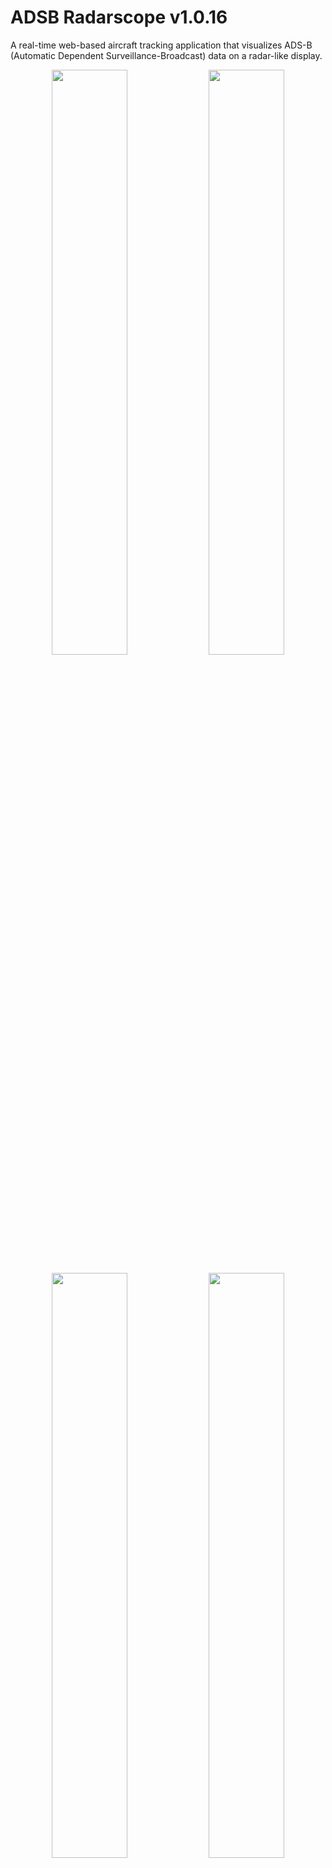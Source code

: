 # ADSB Radarscope v1.0.16

A real-time web-based aircraft tracking application that visualizes ADS-B (Automatic Dependent Surveillance-Broadcast) data on a radar-like display.

<p align="center">
  <img width="49%" src="./assets/dark-scope.webp">
  <img width="49%" src="./assets/light-scope.webp">
</p>
<p align="center">
  <img width="49%" src="./assets/settings.webp">
  <img width="49%" src="./assets/real-time.webp">
</p>

![License](https://img.shields.io/badge/license-GPLv3-blue.svg)
![Version](https://img.shields.io/badge/version-1.0.16-green.svg)

## Features

### Real-Time Aircraft Tracking
- Live aircraft position updates from tar1090, FlightAware PiAware, or compatible data sources
- Rotating radar sweep effect with customizable themes
- Aircraft trails with gradient fading
- Vector prediction showing future positions
- Clickable aircraft for detailed information

### Advanced Visualization
- **60+ Scope Themes**: Classic CRT green, amber, military, aviation-inspired, and more
- **35+ UI Themes**: Dark and light color schemes
- **Airport & Navaid Display**: Shows nearby airports, navigation aids, and runway layouts
- **Emergency Detection**: Visual and audio alerts for emergency squawk codes
- **Customizable Range**: Zoom from 5nm to 500nm

### Data Views
- **Radar Scope**: Traditional radar display with rotating sweep
- **Aircraft Details Panel**: Comprehensive telemetry for selected aircraft

### Performance Optimized
- Canvas-based rendering with hardware acceleration
- Object pooling for memory efficiency
- Dirty region tracking for minimal redraws
- Desktop-first responsive design
- Handles 50+ aircraft simultaneously

## Quick Start

### Prerequisites
- Web browser (Chrome, Firefox, Edge, or Safari)
- ADS-B data source (tar1090, FlightAware PiAware, dump1090, or compatible)
- HTTP server for local hosting

### Installation

#### Option 1: Download Release Archive

1. **Download and Extract**
   ```bash
   # Extract the release archive to your desired location
   unzip adsb-radarscope-v1.0.16.zip
   cd adsb-radarscope
   ```

2. **Configure Your Settings**
   - Open `config.js` in a text editor
   - Update `DEFAULT_HOME_LAT` and `DEFAULT_HOME_LON` with your coordinates
   - Update `DEFAULT_TAR1090_URL` with your data source URL
   - See `CONFIG_EXAMPLE.md` for detailed configuration options

3. **Start a Web Server**

>[!IMPORTANT]
>If your aircraft.json is on another device from localhost/127.0.0.1 then CORS policy must properly be configured
>
>Example CORS polciy setup:
>
>```sudo nano /etc/lighttpd/conf-enabled/89-dump1090-fa.conf```
>
>add ```setenv.add-response-header = ( "Access-Control-Allow-Origin" => "*" )```
>
>save and then ```sudo service lighttpd restart```

   **Option A: Python**
   ```bash
   python -m http.server 8000
   ```
   This starts a Python HTTP server on port 8000. Python comes pre-installed on most systems.

   **Option B: Node.js**
   ```bash
   npx http-server -p 8000
   ```
   This uses Node.js to start an HTTP server. Requires Node.js to be installed.

   **Option C: PHP**
   ```bash
   php -S localhost:8000
   ```
   This uses PHP's built-in web server. Requires PHP to be installed.

4. **Open in Browser**
   Navigate to `http://localhost:8000`

   **Verification**: You should see the radar scope interface with a rotating sweep. If you see aircraft, your setup is working correctly. If not, see the Troubleshooting section below.

#### Option 2: Clone from GitHub

1. **Clone the Repository**
   ```bash
   git clone https://github.com/dustsignal/adsb-scope.git
   cd adsb-scope
   ```

2. **Configure Your Settings**
   - Open `config.js` in a text editor
   - Update `DEFAULT_HOME_LAT` and `DEFAULT_HOME_LON` with your coordinates
   - Update `DEFAULT_TAR1090_URL` with your data source URL
   - See `CONFIG_EXAMPLE.md` for detailed configuration options

3. **Start a Web Server**
   Choose one of the server options above (Python, Node.js, or PHP)

4. **Open in Browser**
   Navigate to `http://localhost:8000`

## Configuration

### Required Settings

Edit `config.js` and set these values:

```javascript
// Your radar center location
DEFAULT_HOME_LAT: 12.345678,
DEFAULT_HOME_LON: -87.654321,

// Your ADS-B data source
DEFAULT_TAR1090_URL: 'http://192.168.1.100/tar1090/data/aircraft.json',
```

### Data Source Setup

#### tar1090 (Local)
```javascript
DEFAULT_TAR1090_URL: 'http://localhost/tar1090/data/aircraft.json'
```

#### tar1090 (Network)
```javascript
DEFAULT_TAR1090_URL: 'http://192.168.1.100/tar1090/data/aircraft.json'
// Replace 192.168.1.100 with your tar1090 server IP address
```

#### FlightAware PiAware (Local)
```javascript
DEFAULT_TAR1090_URL: 'http://localhost:8080/data/aircraft.json'
// or
DEFAULT_TAR1090_URL: 'http://piaware.local:8080/data/aircraft.json'
```

#### FlightAware PiAware (Network)
```javascript
DEFAULT_TAR1090_URL: 'http://192.168.1.100:8080/data/aircraft.json'
// Replace 192.168.1.100 with your PiAware IP address
// Note: PiAware typically runs on port 8080
```

#### Remote Source (Requires CORS)
```javascript
DEFAULT_TAR1090_URL: 'https://your-server.com/tar1090/data/aircraft.json'
// Note: Remote sources must have CORS headers configured
```

### Optional Settings

See `CONFIG_EXAMPLE.md` for comprehensive configuration documentation including:
- Performance tuning
- Trail customization
- Display settings
- Theme selection
- Range limits
- Alert configuration

## Usage

### Radar Scope View

**Mouse Controls:**
- **Click aircraft**: Select and view details
- **Scroll wheel**: Zoom in/out
- **Click compass rings**: Quick zoom to specific range

**Keyboard Shortcuts:**
- `Space`: Pause/Resume updates
- `+/-`: Zoom in/out
- `R`: Reset view
- `V`: Toggle vectors
- `T`: Toggle trails
- `A`: Toggle airports
- `N`: Toggle navaids
- `W`: Toggle runways
- `D`: Toggle label details
- `?`: Show help

**Toggle Controls:**
- Vectors: Show predicted future positions
- Trails: Display aircraft movement history
- Airports: Show nearby airports
- Navaids: Display navigation aids
- Runways: Show runway layouts
- Details: Extended aircraft labels


### Settings Panel

Access comprehensive settings:
- Home position coordinates
- Data source management
- Performance optimization
- Display customization
- Trail configuration
- Theme selection
- Sound alerts

![Settings Panel](./assets/settings.webp)

## File Structure

```
adsb-radarscope/
├── index.html           # Main application
├── app.js               # Application logic
├── config.js            # Configuration settings
├── styles.css           # Compiled styles
├── README.md            # This file
├── CONFIG_EXAMPLE.md    # Configuration guide
├── INSTALL.txt          # Installation guide
└── LICENSE              # License file
```

## Themes

New Top Bar
![Topbar](./assets/topbar.webp)

### Scope Themes (60+)
- **CRT Classic**: Green, Amber, Arctic Blue
- **Military**: USAF Tactical, Navy Strike, Army Green, RAF Grey
- **Aviation**: Pan Am Blue, TWA Red, Eastern Silver, Braniff Orange
- **Modern**: Cyberpunk, Plasma Burn, Digital Rain, Aurora Borealis
- **Light**: Daylight, CAD, Paper Map, Medical

### UI Themes (35+)
- **Dark**: Default, Slate, Abyss, Forest, Crimson, Royal
- **Light**: Default, Stone, Mint, Sky, Lavender, Paper
- **Specialty**: CRT styles, Arctic, Night Vision, Cyberpunk

## Emergency Codes

The application automatically detects and highlights emergency squawk codes:

- **7500**: Hijacking/Unlawful Interference
- **7600**: Radio Communication Failure
- **7700**: General Emergency

Enable sound alerts in Settings to receive audio notifications.

## Performance Tips

### For Lower-End Systems:
- Reduce `MAX_TRAIL_LENGTH` to 25-30
- Increase `CANVAS_RENDER_THROTTLE_MS` to 32ms
- Reduce `MAX_AIRPORTS_DISPLAY` to 20-30
- Disable runway display
- Use simpler scope themes (Classic Green, Amber)

### For High-End Systems:
- Keep all default settings
- Enable all display options
- Use complex themes
- Increase `MAX_TRAIL_LENGTH` to 100+

## Troubleshooting

### No Aircraft Appearing

1. **Verify Data Source URL**
   - Open `config.js` and check `DEFAULT_TAR1090_URL` is correct
   - For PiAware, ensure you're using port 8080
   - For tar1090, typically no port or port 80

2. **Test Data Source Directly**
   - Open the data URL in your browser (e.g., `http://192.168.1.10:8080/data/aircraft.json`)
   - You should see JSON data with aircraft information
   - If you get an error, the data source is not accessible

3. **Check Browser Console**
   - Press F12 to open developer tools
   - Look for red error messages in the Console tab
   - Common errors: "Failed to fetch", "CORS error", "404 Not Found"

4. **Verify ADS-B Receiver**
   - Ensure your ADS-B receiver is running
   - Check that it's receiving data from aircraft
   - Try accessing the receiver's web interface

### Performance Issues

1. **Reduce Visual Complexity**
   - Lower trail length and display options in Settings
   - Disable airports and runways if not needed
   - Try simpler themes (Classic Green instead of Aurora Borealis)

2. **Adjust Render Settings**
   - In `config.js`, increase `CANVAS_RENDER_THROTTLE_MS` to 32ms
   - Reduce `MAX_TRAIL_LENGTH` to 25-30
   - Increase `UI_UPDATE_INTERVAL_MS` to 1000ms

3. **Browser Optimization**
   - Close other browser tabs
   - Disable unnecessary browser extensions
   - Update to latest browser version
   - Enable hardware acceleration in browser settings

### Settings Not Saving

1. **Check localStorage**
   - Ensure browser allows localStorage (check privacy settings)
   - Try accessing site without private/incognito mode

2. **Clear and Reconfigure**
   - Click "Clear Storage" button in Settings panel
   - Reconfigure your settings
   - Refresh the page to verify persistence

3. **Browser Extensions**
   - Disable privacy extensions temporarily
   - Some extensions block localStorage access

### CORS Errors

If using a remote data source, ensure it sends appropriate CORS headers:
```
Access-Control-Allow-Origin: *
Access-Control-Allow-Methods: GET
```

For PiAware or tar1090 on same network, CORS should not be an issue.

## Browser Compatibility

**Fully Supported:**
- Chrome/Edge 90+
- Firefox 88+
- Safari 14+

**Minimum Requirements:**
- ES6 JavaScript support
- Canvas API
- LocalStorage API
- Fetch API

## Technical Details

### Architecture
- Vanilla JavaScript (no frameworks)
- HTML5 Canvas for rendering
- CSS3 with Tailwind utility classes
- LocalStorage for settings persistence

### Data Format
Compatible with tar1090/dump1090/PiAware JSON format:
```json
{
  "aircraft": [{
    "hex": "a12345",
    "flight": "UAL123",
    "lat": 12.345678,
    "lon": -87.54321,
    "alt_baro": 35000,
    "gs": 450,
    "track": 270,
    "squawk": "1200"
  }]
}
```

### Performance Features
- Object pooling for trail points
- Offscreen canvas caching
- Dirty region tracking
- Debounced updates
- Request pooling
- Memory cleanup cycles

## License

This program is free software: you can redistribute it and/or modify it under the terms of the GNU General Public License as published by the Free Software Foundation, either version 3 of the License, or (at your option) any later version.

This program is distributed in the hope that it will be useful, but WITHOUT ANY WARRANTY; without even the implied warranty of MERCHANTABILITY or FITNESS FOR A PARTICULAR PURPOSE. See the GNU General Public License for more details.

## Support

- **Issues**: Report bugs via GitHub Issues
- **Discussions**: Feature requests and questions via GitHub Discussions
- **Documentation**: See CONFIG_EXAMPLE.md for detailed configuration

## Changelog

### v1.0.16 (Current Release)
- Initial v1 release
- 60+ scope themes and 35+ UI themes
- Real-time aircraft tracking with trails and vectors
- Airport and navaid display with runway layouts
- Emergency detection with visual alerts
- Comprehensive settings panel
- Keyboard shortcuts
- Desktop-optimized responsive design
- Mobile support removed
- Performance optimizations
- LocalStorage settings persistence

---

**Enjoy tracking aircraft!**

